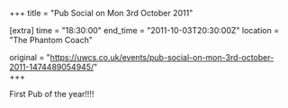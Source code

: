 +++
title = "Pub Social on Mon 3rd October 2011"

[extra]
time = "18:30:00"
end_time = "2011-10-03T20:30:00Z"
location = "The Phantom Coach"

original = "https://uwcs.co.uk/events/pub-social-on-mon-3rd-october-2011-1474489054945/"    
+++

First Pub of the year\!\!\!\!

